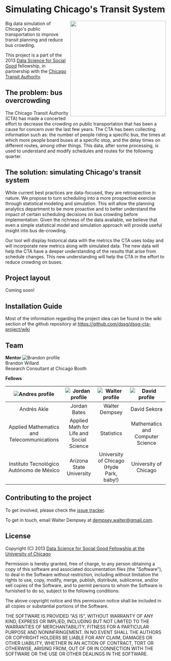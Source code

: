 Simulating Chicago's Transit System
=================

<a href="http://www.transitchicago.com"><img src="http://dssg.io/img/partners/cta.png" align="right" width="300"></a>

Big data simulation of Chicago's public transportation to improve transit planning and reduce bus crowding.

This project is a part of the 2013 [Data Science for Social Good](http://www.dssg.io) fellowship, in partnership with the [Chicago Transit Authority](http://www.transitchicago.com/).

## The problem: bus overcrowding
The Chicago Transit Authority (CTA) has made a concerted effort to decrease the crowding on public transportation that has been a 
cause for concern over the last few years. The CTA has been collecting information such as: the number of people riding a 
specific bus, the times at which more people board buses at a specific stop, and the delay times on different routes, among other
things. This data, after some processing, is used to understand and modify schedules and routes for the following quarter.

## The solution: simulating Chicago's transit system
While current best practices are data-focused, they are retrospective in nature. We propose to turn scheduling into a more 
prospective exercise through statistical modeling and simulation. This will allow the planning analytics department to be more
proactive and to better understand the impact of certain scheduling decisions on bus crowding before implementation. Given the 
richness of the data available, we believe that even a simple statistical model and simulation approach will provide useful 
insight into bus de-crowding.

Our tool will display historical data with the metrics the CTA uses today and will incorporate new metrics along with simulated
data. The new data will help the CTA have a deeper understanding of the results that arise from schedule changes. This new
understanding will help the CTA in the effort to reduce crowding on buses.

## Project layout
Coming soon!

## Installation Guide 
Most of the information regarding the project idea can be found in the wiki section of the github repository at https://github.com/dssg/dssg-cta-project/wiki

## Team

**Mentor**
![Brandon profile](http://dssg.io/img/people/willard.jpg) <br>
Brandon Willard <br>
Research Consultant at Chicago Booth 

**Fellows**

| ![Andres profile](http://dssg.io/img/people/carranza.jpg) | ![Jordan profile](http://dssg.io/img/people/bates.jpg) | ![Walter profile](http://dssg.io/img/people/dempsey.jpg) |![David profile](http://dssg.io/img/people/sekora.jpg) |
|:---:|:---:|:---:|:---:|
| Andr&eacute;s Akle | Jordan Bates | Walter Dempsey | David Sekora |
| Applied Mathematics and Telecommunications | Applied Math for Life and Social Science | Statistics | Mathematics and Computer Science |
| Instituto Tecnol&oacute;gico Aut&oacute;nomo de M&eacute;xico | Arizona State University | University of Chicago (Hyde Park, baby!)| University of Chicago |

## Contributing to the project
To get involved, please check the [issue tracker](https://github.com/dssg/bikeshare/issues).

To get in touch, email Walter Dempsey at dempsey.walter@gmail.com.

## License 

Copyright (C) 2013 [Data Science for Social Good Fellowship at the University of Chicago](http://dssg.io)

Permission is hereby granted, free of charge, to any person obtaining a copy of this software and associated documentation files (the "Software"), to deal in the Software without restriction, including without limitation the rights to use, copy, modify, merge, publish, distribute, sublicense, and/or sell copies of the Software, and to permit persons to whom the Software is furnished to do so, subject to the following conditions:

The above copyright notice and this permission notice shall be included in all copies or substantial portions of the Software.

THE SOFTWARE IS PROVIDED "AS IS", WITHOUT WARRANTY OF ANY KIND, EXPRESS OR IMPLIED, INCLUDING BUT NOT LIMITED TO THE WARRANTIES OF MERCHANTABILITY, FITNESS FOR A PARTICULAR PURPOSE AND NONINFRINGEMENT. IN NO EVENT SHALL THE AUTHORS OR COPYRIGHT HOLDERS BE LIABLE FOR ANY CLAIM, DAMAGES OR OTHER LIABILITY, WHETHER IN AN ACTION OF CONTRACT, TORT OR OTHERWISE, ARISING FROM, OUT OF OR IN CONNECTION WITH THE SOFTWARE OR THE USE OR OTHER DEALINGS IN THE SOFTWARE.
